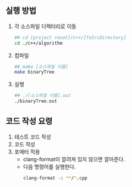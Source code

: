 ## 실행 방법

1. 각 소스파일 디렉터리로 이동
	```sh
	## cd [project rooot]/c++/[ToSrcDirectory]
	cd ./c++/algorithm
	```
1. 컴파일
	```sh
	## make [소스파일 이름]
	make binaryTree
	```
1. 실행
	```sh
	## ./[소스파일 이름].out
	./binaryTree.out
	```

## 코드 작성 요령 
1. 테스트 코드 작성
2. 코드 작성
3. 포매터 적용 
	- clang-format이 깔려져 있지 않으면 깔아준다. 
	- 다음 명령어를 실행한다. 
		```sh
		clang-format -i **/*.cpp
		```
